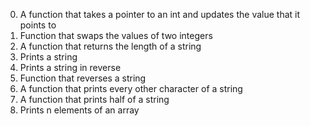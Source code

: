 0. A function that takes a pointer to an int and updates the value that it points to
1. Function that swaps the values of two integers
2. A function that returns the length of a string
3. Prints a string
4. Prints a string in reverse
5. Function that reverses a string
6. A function that prints every other character of a string
7. A function that prints half of a string
8. Prints n elements of an array

